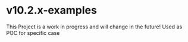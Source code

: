 # v10.2.x-examples

This Project is a work in progress and will change in the future! Used as POC for specific case
